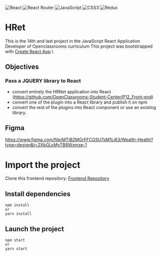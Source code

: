 ![React](https://img.shields.io/badge/react-%2320232a.svg?style=for-the-badge&logo=react&logoColor=%2361DAFB)
![React Router](https://img.shields.io/badge/React_Router-CA4245?style=for-the-badge&logo=react-router&logoColor=white)
![JavaScript](https://img.shields.io/badge/javascript-%23323330.svg?style=for-the-badge&logo=javascript&logoColor=%23F7DF1E)
![CSS3](https://img.shields.io/badge/css3-%231572B6.svg?style=for-the-badge&logo=css3&logoColor=white)
![Redux](https://img.shields.io/badge/redux-%23593d88.svg?style=for-the-badge&logo=redux&logoColor=white)

# HRet
This is the 14th and last project in the JavaScript React Application Developer of Openclassrooms curriculum
This project was bootstrapped with [Create React App](https://github.com/facebook/create-react-app).\

## Objectives
### Pass a JQUERY library to React

- convert entirely the HRNet application into React (https://github.com/OpenClassrooms-Student-Center/P12_Front-end)
- convert one of the plugin into a React library and publish it on npm
- convert the rest of the plugins into React component or use an existing library.


## Figma
https://www.figma.com/file/MTjB2MGrFFCGSU7sM1Li63/Wealth-Health?type=design&t=2XbGLvMyTB8Wxmxe-1

# Import the project
Clone this frontend repository: [Frontend Repository](https://github.com/Nekochan977/project-14-wealth-health-frontend)

## Install dependencies
````
npm install
or
yarn install
````
## Launch the project
````
npm start
or
yarn start
````